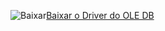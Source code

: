 ![Baixar](../ssdt/media/download.png)[Baixar o Driver do OLE DB](../connect/oledb/download-oledb-driver-for-sql-server.md)
